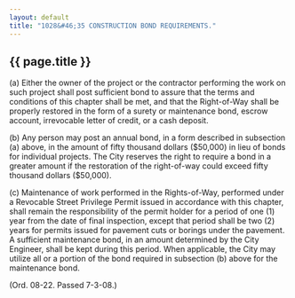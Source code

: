 ```yaml
---
layout: default 
title: "1028&#46;35 CONSTRUCTION BOND REQUIREMENTS."
---
```


{{ page.title }}
----------------

​(a) Either the owner of the project or the contractor performing the
work on such project shall post sufficient bond to assure that the terms
and conditions of this chapter shall be met, and that the Right-of-Way
shall be properly restored in the form of a surety or maintenance bond,
escrow account, irrevocable letter of credit, or a cash deposit.

​(b) Any person may post an annual bond, in a form described in
subsection (a) above, in the amount of fifty thousand dollars (\$50,000)
in lieu of bonds for individual projects. The City reserves the right to
require a bond in a greater amount if the restoration of the
right-of-way could exceed fifty thousand dollars (\$50,000).

​(c) Maintenance of work performed in the Rights-of-Way, performed under
a Revocable Street Privilege Permit issued in accordance with this
chapter, shall remain the responsibility of the permit holder for a
period of one (1) year from the date of final inspection, except that
period shall be two (2) years for permits issued for pavement cuts or
borings under the pavement. A sufficient maintenance bond, in an amount
determined by the City Engineer, shall be kept during this period. When
applicable, the City may utilize all or a portion of the bond required
in subsection (b) above for the maintenance bond.

(Ord. 08-22. Passed 7-3-08.)
